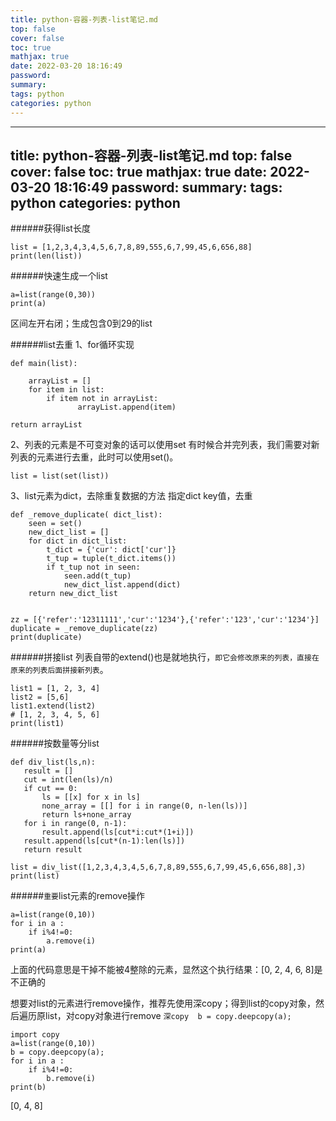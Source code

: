 ```yaml
---
title: python-容器-列表-list笔记.md
top: false
cover: false
toc: true
mathjax: true
date: 2022-03-20 18:16:49
password:
summary:
tags: python
categories: python
---
```

---
title: python-容器-列表-list笔记.md
top: false
cover: false
toc: true
mathjax: true
date: 2022-03-20 18:16:49
password:
summary:
tags: python
categories: python
---
######获得list长度
~~~
list = [1,2,3,4,3,4,5,6,7,8,89,555,6,7,99,45,6,656,88]
print(len(list))
~~~

######快速生成一个list
~~~
a=list(range(0,30))
print(a)
~~~
区间左开右闭；生成包含0到29的list

######list去重
1、for循环实现
~~~
def main(list):
  
    arrayList = []
    for item in list:
        if item not in arrayList:
               arrayList.append(item)

return arrayList
~~~

2、列表的元素是不可变对象的话可以使用set
有时候合并完列表，我们需要对新列表的元素进行去重，此时可以使用set()。
~~~
list = list(set(list))
~~~

3、list元素为dict，去除重复数据的方法
指定dict key值，去重
~~~
def _remove_duplicate( dict_list):
    seen = set()
    new_dict_list = []
    for dict in dict_list:
        t_dict = {'cur': dict['cur']}
        t_tup = tuple(t_dict.items())
        if t_tup not in seen:
            seen.add(t_tup)
            new_dict_list.append(dict)
    return new_dict_list


zz = [{'refer':'12311111','cur':'1234'},{'refer':'123','cur':'1234'}]
duplicate = _remove_duplicate(zz)
print(duplicate)
~~~

######拼接list
列表自带的extend()也是就地执行，`即它会修改原来的列表，直接在原来的列表后面拼接新列表`。
~~~
list1 = [1, 2, 3, 4]
list2 = [5,6]
list1.extend(list2)
# [1, 2, 3, 4, 5, 6]
print(list1)
~~~

######按数量等分list
~~~
def div_list(ls,n):
   result = []
   cut = int(len(ls)/n)
   if cut == 0:
       ls = [[x] for x in ls]
       none_array = [[] for i in range(0, n-len(ls))]
       return ls+none_array
   for i in range(0, n-1):
       result.append(ls[cut*i:cut*(1+i)])
   result.append(ls[cut*(n-1):len(ls)])
   return result

list = div_list([1,2,3,4,3,4,5,6,7,8,89,555,6,7,99,45,6,656,88],3)
print(list)
~~~


######`重要`list元素的remove操作
~~~
a=list(range(0,10))
for i in a :
    if i%4!=0:
        a.remove(i)
print(a)
~~~
上面的代码意思是干掉不能被4整除的元素，显然这个执行结果：[0, 2, 4, 6, 8]是不正确的


想要对list的元素进行remove操作，推荐先使用深copy；得到list的copy对象，然后遍历原list，对copy对象进行remove
`深copy  b = copy.deepcopy(a);`
~~~
import copy
a=list(range(0,10))
b = copy.deepcopy(a);
for i in a :
    if i%4!=0:
        b.remove(i)
print(b)
~~~
[0, 4, 8]
